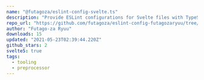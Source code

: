 ```yaml
---
name: "@futagoza/eslint-config-svelte.ts"
description: "Provide ESLint configurations for Svelte files with TypeScript."
repo_url: "https://github.com/futagoza/eslint-config-futagozaryuu/tree/master/packages/@futagoza/eslint-config-svelte.ts"
author: "Futago-za Ryuu"
downloads: 15
updated: "2021-05-23T02:39:44.220Z"
github_stars: 2
svelte5: true
tags: 
  - tooling
  - preprocessor
---
```


